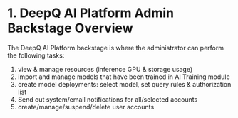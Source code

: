 # 1. DeepQ AI Platform Admin Backstage Overview

The DeepQ AI Platform backstage is where the administrator can perform the following tasks:

1. view & manage resources (inference GPU & storage usage)
2. import and manage models that have been trained in AI Training module
3. create model deployments: select model, set query rules & authorization list
4. Send out system/email notifications for all/selected accounts
5. create/manage/suspend/delete user accounts

